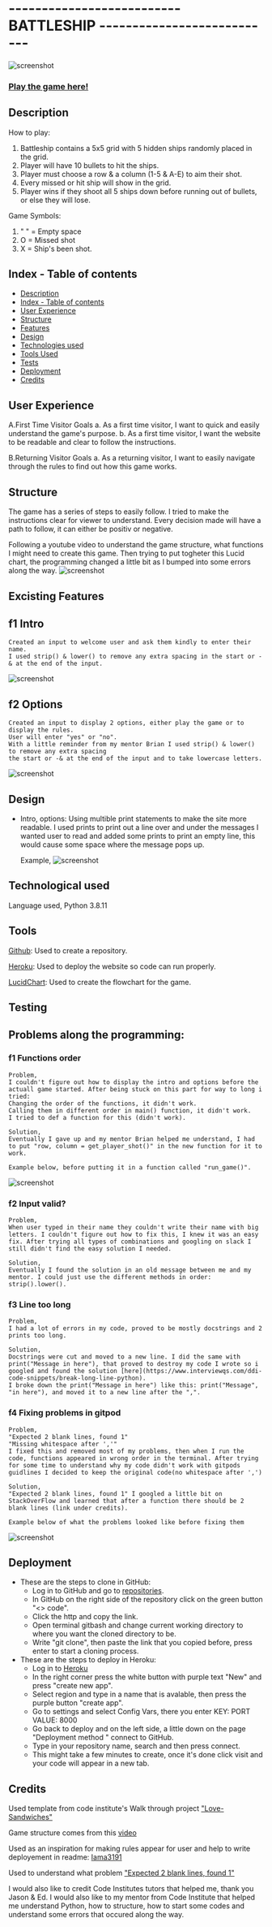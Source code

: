 # -------------------------- BATTLESHIP ---------------------------


![screenshot](Images.readme/HEADER.png)


### [Play the game here!](https://project-3.herokuapp.com/)


## Description

How to play:
1. Battleship contains a 5x5 grid with 5 hidden ships randomly placed in the grid.
2. Player will have 10 bullets to hit the ships.
3. Player must choose a row & a column (1-5 & A-E) to aim their shot.
4. Every missed or hit ship will show in the grid.
5. Player wins if they shoot all 5 ships down before running out of bullets,
   or else they will lose.

Game Symbols:
1. " " = Empty space
2. O   = Missed shot
3. X   = Ship's been shot.


## Index - Table of contents

* [Description](#description)
* [Index - Table of contents](#index-table-of-contents)
* [User Experience](#user-experience)
* [Structure](structure)
* [Features](#excisting-features)
* [Design](#design)
* [Technologies used](#technological-used)
* [Tools Used](#tools)
* [Tests](#testing)
* [Deployment](#deployment)
* [Credits](#credits)


## User Experience
A.First Time Visitor Goals
a. As a first time visitor, I want to quick and easily understand the game's purpose.
b. As a first time visitor, I want the website to be readable and clear to follow the instructions.

B.Returning Visitor Goals
a. As a returning visitor, I want to easily navigate through the rules to find out how this game works.


## Structure
The game has a series of steps to easily follow. I tried to make the instructions clear for viewer to understand. Every decision made will have a path to follow, it can either be positiv or negative.

Following a youtube video to understand the game structure, what functions I might need to create this game. Then trying to put togheter this Lucid chart, the programming changed a little bit as I bumped into some errors along the way.
![screenshot](Images.readme/STRUCTURE.png)


## Excisting Features

## f1 Intro
    Created an input to welcome user and ask them kindly to enter their name.
    I used strip() & lower() to remove any extra spacing in the start or -& at the end of the input.
![screenshot](Images.readme/NAME.png)

## f2 Options
    Created an input to display 2 options, either play the game or to display the rules.
    User will enter "yes" or "no".
    With a little reminder from my mentor Brian I used strip() & lower() to remove any extra spacing
    the start or -& at the end of the input and to take lowercase letters.
![screenshot](Images.readme/OPTIONS.png)

## Design

* Intro, options:
  Using multible print statements to make the site more readable.
  I used prints to print out a line over and under the messages I wanted user to read and added some prints to print an empty line, this would cause some space where the message pops up.
  
  Example,
  ![screenshot](Images.readme/PRINT.png)


## Technological used

Language used,
  Python 3.8.11


## Tools
[Github](https://github.com/): Used to create a repository.

[Heroku](https://dashboard.heroku.com/apps): Used to deploy the website so code can run properly.

[LucidChart](https://www.lucidchart.com/pages/sv/landing?utm_source=google&utm_medium=cpc&utm_campaign=_chart_sv_allcountries_mixed_search_brand_exact_&km_CPC_CampaignId=1705450947&km_CPC_AdGroupID=69165079880&km_CPC_Keyword=lucidchart&km_CPC_MatchType=e&km_CPC_ExtensionID=&km_CPC_Network=g&km_CPC_AdPosition=&km_CPC_Creative=331143569437&km_CPC_TargetID=kwd-33511936169&km_CPC_Country=1012321&km_CPC_Device=c&km_CPC_placement=&km_CPC_target=&gclid=Cj0KCQiA1ZGcBhCoARIsAGQ0kkrCqHJ1rbIdiqCkK59HFE5tQLBnFSFpXja6klJJ72aby86dD_hWI4waAuJLEALw_wcB): Used to create the flowchart for the game.


## Testing

## Problems along the programming:
### f1 Functions order
    Problem,
    I couldn't figure out how to display the intro and options before the actuall game started. After being stuck on this part for way to long i tried:
    Changing the order of the functions, it didn't work.
    Calling them in different order in main() function, it didn't work.
    I tried to def a function for this (didn't work).

    Solution,
    Eventually I gave up and my mentor Brian helped me understand, I had to put "row, column = get_player_shot()" in the new function for it to work.

    Example below, before putting it in a function called "run_game()".
![screenshot](Images.readme/prob1.png)

### f2 Input valid?
    Problem,
    When user typed in their name they couldn't write their name with big letters. I couldn't figure out how to fix this, I knew it was an easy fix. After trying all types of combinations and googling on slack I still didn't find the easy solution I needed.

    Solution,
    Eventually I found the solution in an old message between me and my mentor. I could just use the different methods in order: strip().lower().

### f3 Line too long
    Problem,
    I had a lot of errors in my code, proved to be mostly docstrings and 2 prints too long.

    Solution,
    Docstrings were cut and moved to a new line. I did the same with print("Message in here"), that proved to destroy my code I wrote so i googled and found the solution [here](https://www.interviewqs.com/ddi-code-snippets/break-long-line-python).
    I broke down the print("Message in here") like this: print("Message", "in here"), and moved it to a new line after the ",".


### f4 Fixing problems in gitpod
    Problem,
    "Expected 2 blank lines, found 1"
    "Missing whitespace after ','"
    I fixed this and removed most of my problems, then when I run the code, functions appeared in wrong order in the terminal. After trying for some time to understand why my code didn't work with gitpods guidlines I decided to keep the original code(no whitespace after ',')

    Solution,
    "Expected 2 blank lines, found 1" I googled a little bit on StackOverFlow and learned that after a function there should be 2 blank lines (link under credits).

    Example below of what the problems looked like before fixing them
![screenshot](Images.readme/problems.png)


## Deployment

* These are the steps to clone in GitHub:
  * Log in to GitHub and go to [repositories](https://github.com/Pisen99/project-3.ci).
  * In GitHub on the right side of the repository click on the green button "<> code".
  * Click the http and copy the link.
  * Open terminal gitbash and change current working directory to where you want the cloned directory to be.
  * Write "git clone", then paste the link that you copied before, press enter to start a cloning process.
* These are the steps to deploy in Heroku:
  * Log in to [Heroku](https://dashboard.heroku.com/apps)
  * In the right corner press the white button with purple text "New" and press "create new app".
  * Select region and type in a name that is avalable, then press the purple button "create app".
  * Go to settings and select Config Vars, there you enter KEY: PORT VALUE: 8000
  * Go back to deploy and on the left side, a little down on the page "Deployment method
"  connect to GitHub.
  * Type in your repository name, search and then press connect.
  * This might take a few minutes to create, once it's done click visit and your code will appear in a new tab.


## Credits

Used template from code institute's Walk through project ["Love-Sandwiches"](https://github.com/Code-Institute-Org/python-essentials-template)

Game structure comes from this [video](https://www.youtube.com/watch?v=tF1WRCrd_HQ)

Used as an inspiration for making rules appear for user and help to write deployement in readme: [Iama3191](https://github.com/iama3191/hangman)

Used to understand what problem ["Expected 2 blank lines, found 1"](https://stackoverflow.com/questions/40275866/pycharm-shows-pep8-expected-2-blank-lines-found-1)

I would also like to credit Code Institutes tutors that helped me, thank you Jason & Ed.
I would also like to my mentor from Code Institute that helped me understand Python, how to structure, how to start some codes and understand some errors that occured along the way.